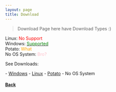 ```yaml
---
layout: page
title: Download
---
```


> Download Page here have Download Types :)

Linux: <span style="color: red;">No Support</span>\
Windows: <a href="Windows"><span style="color: green;">Supported</span></a>\
Potato: <span style="color: orange;">What</span>\
No OS System: <span style="color: pink;">Bro?</span>

<p>See Downloads:</p>
- <a href="{% if site.url contains 'localhost' %} ../Windows {% else %} Windows {% endif %}">Windows</a>
- <a href="{% if site.url contains 'localhost' %} ../Linux {% else %} Linux {% endif %}">Linux</a>
- <a href="{% if site.url contains 'localhost' %} ../Potato {% else %} Potato {% endif %}">Potato</a>
- <span id="u_tried"><a style="cursor: pointer;" onclick="lol()">No OS System</a></span>

<h4><a href="..">Back</a></h4>

<script>
    function lol() {
        document.getElementById("u_tried").innerHTML = "Lol Really? you tried? sorry but there's no way";
    }
</script>
